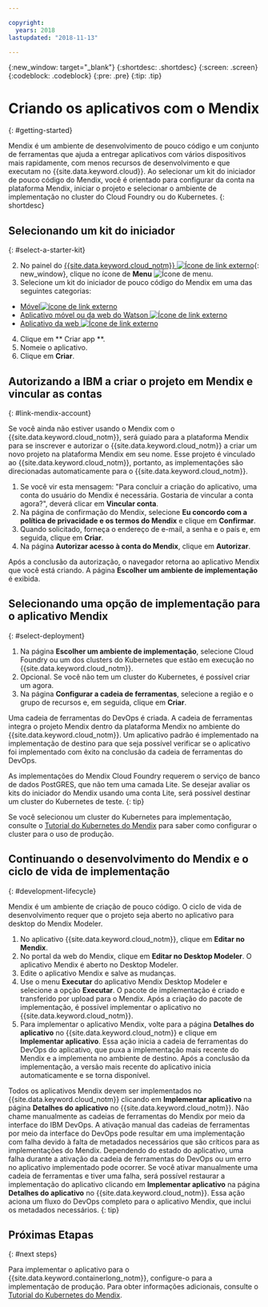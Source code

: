 ```yaml
---

copyright:
  years: 2018
lastupdated: "2018-11-13"

---
```


{:new_window: target="_blank"}
{:shortdesc: .shortdesc}
{:screen: .screen}
{:codeblock: .codeblock}
{:pre: .pre}
{:tip: .tip}

# Criando os aplicativos com o Mendix
{: #getting-started}

Mendix é um ambiente de desenvolvimento de pouco código e um conjunto de ferramentas que ajuda a entregar aplicativos com vários dispositivos mais rapidamente, com menos recursos de desenvolvimento e que executam no {{site.data.keyword.cloud}}. Ao selecionar um kit do iniciador de pouco código do Mendix, você é orientado para configurar da conta na plataforma Mendix, iniciar o projeto e selecionar o ambiente de implementação no cluster do Cloud Foundry ou do Kubernetes.
{: shortdesc}

## Selecionando um kit do iniciador
{: #select-a-starter-kit}

2. No painel do [{{site.data.keyword.cloud_notm}} ![Ícone de link externo](../../icons/launch-glyph.svg "Ícone de link externo")](https://console.bluemix.net/dashboard/apps){: new_window}, clique no ícone de **Menu** ![Ícone de menu](../../icons/icon_hamburger.svg).
3. Selecione um kit do iniciador de pouco código do Mendix em uma das seguintes categorias:
  * [Móvel![ícone de link externo](../../icons/launch-glyph.svg "Ícone de link externo")](https://console.bluemix.net/developer/appservice/starter-kits/mendix-mobile-app)
  * [Aplicativo móvel ou da web do Watson ![Ícone de link externo](../../icons/launch-glyph.svg "Ícone de link externo")](https://console.bluemix.net/developer/appservice/starter-kits/mendix-web-or-mobile-app-with-watson)
  * [Aplicativo da web ![Ícone de link externo](../../icons/launch-glyph.svg "Ícone de link externo")](https://console.bluemix.net/developer/appservice/starter-kits/mendix-web-app)
4. Clique em  ** Criar app **.
5. Nomeie o aplicativo. 
6. Clique em **Criar**.

## Autorizando a IBM a criar o projeto em Mendix e vincular as contas
{: #link-mendix-account}

Se você ainda não estiver usando o Mendix com o {{site.data.keyword.cloud_notm}}, será guiado para a plataforma Mendix para se inscrever e autorizar o {{site.data.keyword.cloud_notm}} a criar um novo projeto na plataforma Mendix em seu nome. Esse projeto é vinculado ao {{site.data.keyword.cloud_notm}}, portanto, as implementações são direcionadas automaticamente para o {{site.data.keyword.cloud_notm}}.

1. Se você vir esta mensagem: "Para concluir a criação do aplicativo, uma conta do usuário do Mendix é necessária. Gostaria de vincular a conta agora?", deverá clicar em **Vincular conta**.
2. Na página de confirmação do Mendix, selecione **Eu concordo com a política de privacidade e os termos do Mendix** e clique em **Confirmar**.
3. Quando solicitado, forneça o endereço de e-mail, a senha e o país e, em seguida, clique em **Criar**.
4. Na página **Autorizar acesso à conta do Mendix**, clique em **Autorizar**.

Após a conclusão da autorização, o navegador retorna ao aplicativo Mendix que você está criando. A página **Escolher um ambiente de implementação** é exibida.

## Selecionando uma opção de implementação para o aplicativo Mendix
{: #select-deployment}

1. Na página **Escolher um ambiente de implementação**, selecione Cloud Foundry ou um dos clusters do Kubernetes que estão em execução no {{site.data.keyword.cloud_notm}}.
2. Opcional. Se você não tem um cluster do Kubernetes, é possível criar um agora.
3. Na página **Configurar a cadeia de ferramentas**, selecione a região e o grupo de recursos e, em seguida, clique em **Criar**.

Uma cadeia de ferramentas do DevOps é criada. A cadeia de ferramentas integra o projeto Mendix dentro da plataforma Mendix no ambiente do {{site.data.keyword.cloud_notm}}. Um aplicativo padrão é implementado na implementação de destino para que seja possível verificar se o aplicativo foi implementado com êxito na conclusão da cadeia de ferramentas do DevOps.

As implementações do Mendix Cloud Foundry requerem o serviço de banco de dados PostGRES, que não tem uma camada Lite.   Se desejar avaliar os kits do iniciador do Mendix usando uma conta Lite, será possível destinar um cluster do Kubernetes de teste.
{: tip}

Se você selecionou um cluster do Kubernetes para implementação, consulte o [Tutorial do Kubernetes do Mendix](/docs/apps/tutorials/tutorial_mendix_kubernetes.html) para saber como configurar o cluster para o uso de produção.


## Continuando o desenvolvimento do Mendix e o ciclo de vida de implementação
{: #development-lifecycle}

Mendix é um ambiente de criação de pouco código. O ciclo de vida de desenvolvimento requer que o projeto seja aberto no aplicativo para desktop do Mendix Modeler.

1. No aplicativo {{site.data.keyword.cloud_notm}}, clique em **Editar no Mendix**.
2. No portal da web do Mendix, clique em **Editar no Desktop Modeler**.
  O aplicativo Mendix é aberto no Desktop Modeler.
3. Edite o aplicativo Mendix e salve as mudanças.
4. Use o menu **Executar** do aplicativo Mendix Desktop Modeler e selecione a opção **Executar**.
  O pacote de implementação é criado e transferido por upload para o Mendix. Após a criação do pacote de implementação, é possível implementar o aplicativo no {{site.data.keyword.cloud_notm}}.
5. Para implementar o aplicativo Mendix, volte para a página **Detalhes do aplicativo** no {{site.data.keyword.cloud_notm}} e clique em **Implementar aplicativo**.
  Essa ação inicia a cadeia de ferramentas do DevOps do aplicativo, que puxa a implementação mais recente do Mendix e a implementa no ambiente de destino. Após a conclusão da implementação, a versão mais recente do aplicativo
inicia automaticamente e se torna disponível.

Todos os aplicativos Mendix devem ser implementados no {{site.data.keyword.cloud_notm}} clicando em **Implementar aplicativo** na página **Detalhes do aplicativo** no {{site.data.keyword.cloud_notm}}. Não chame manualmente as cadeias de ferramentas do Mendix por meio da interface do IBM DevOps. A ativação manual das cadeias de ferramentas por meio da interface do DevOps pode resultar em uma implementação com falha devido à falta de metadados necessários que são críticos para as implementações do Mendix. Dependendo do estado do aplicativo, uma falha durante a ativação da cadeia de ferramentas do DevOps ou um erro no aplicativo implementado pode ocorrer. Se você ativar manualmente uma cadeia de ferramentas e tiver uma falha, será possível restaurar a implementação do aplicativo clicando em **Implementar aplicativo** na página **Detalhes do aplicativo** no {{site.data.keyword.cloud_notm}}. Essa ação aciona um fluxo do DevOps completo para o aplicativo Mendix, que inclui os metadados necessários.
{: tip}

## Próximas Etapas 
{: #next steps}

Para implementar o aplicativo para o {{site.data.keyword.containerlong_notm}}, configure-o para a implementação de produção. Para obter informações adicionais, consulte o [Tutorial do Kubernetes do Mendix](/docs/apps/tutorials/tutorial_mendix_kubernetes.html). 

